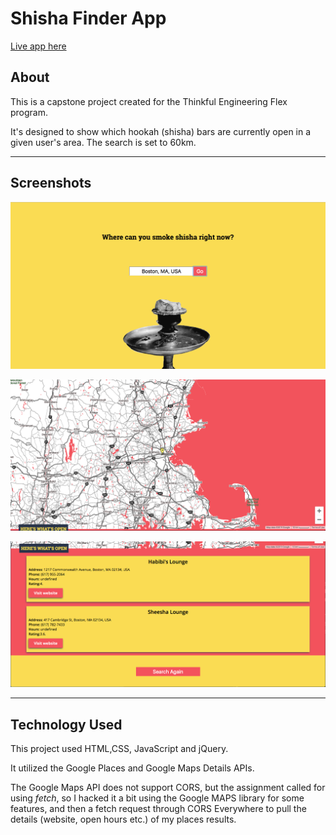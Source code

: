 # Shisha Finder App


[Live app here](https://benjaminsilverstein.github.io/hookah-finder/)

## About

This is a capstone project created for the Thinkful Engineering Flex program. 

It's designed to show which hookah (shisha) bars are currently open in a given user's area. The search is set to 60km. 

___

## Screenshots

![Search](images/mainscreen.png)

![Search](images/map.png)

![Search](images/results.png)

___

## Technology Used

This project used HTML,CSS, JavaScript and jQuery. 

It utilized the Google Places and Google Maps Details APIs. 

The Google Maps API does not support CORS, but the assignment called for using *fetch*, so I hacked it a bit using the Google MAPS library for some features, and then a fetch request through CORS Everywhere to pull the details (website, open hours etc.) of my places results. 








